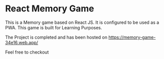 # React Memory Game

This is a Memory game based on React JS. It is configured to be used as a PWA. This game is built for Learning Purposes.

The Project is completed and has been hosted on https://memory-game-34e16.web.app/ 

Feel free to checkout